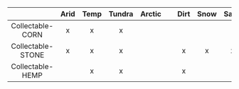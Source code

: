 <table>

<thead>
<tr class="header">
   <th></th>
   <th align=center>Arid</th>
   <th align=center>Temp</th>
   <th align=center>Tundra</th>
   <th align=center>Arctic</th>
 <th>&nbsp;</th>
<th>Dirt</th>
<th align=center>Snow</th>
<th align=center>Sand</th>
<th align=center>Rock</th>
<th align=center>Grass</th>
<th align=center>Forest</th>
<th align=center>Stones</th>
<th align=center>Gravel</th>
<th align=center>&nbsp;</th>
<th align=center>Allowed</th>
</tr>
</thead>
<tbody>
<tr>
<td align=center markdown="span">Collectable-CORN</td>
<td align=center markdown="span">x</td>
<td align=center markdown="span">x</td>
<td align=center markdown="span">x</td>
<td align=center markdown="span"></td>
<td align=center markdown="span">&nbsp;</td>
<td align=center markdown="span"></td>
<td align=center markdown="span"></td>
<td align=center markdown="span"></td>
<td align=center markdown="span"></td>
<td align=center markdown="span">x</td>
<td align=center markdown="span">x</td>
<td align=center markdown="span"></td>
<td align=center markdown="span"></td>
<td align=center markdown="span">&nbsp;</td>
<td align=center markdown="span">Riverside, Lakeside</td>
</tr>
<tr>
<td align=center markdown="span">Collectable-STONE</td>
<td align=center markdown="span">x</td>
<td align=center markdown="span">x</td>
<td align=center markdown="span">x</td>
<td align=center markdown="span"></td>
<td align=center markdown="span">&nbsp;</td>
<td align=center markdown="span">x</td>
<td align=center markdown="span">x</td>
<td align=center markdown="span">x</td>
<td align=center markdown="span"></td>
<td align=center markdown="span">x</td>
<td align=center markdown="span">x</td>
<td align=center markdown="span"></td>
<td align=center markdown="span"></td>
<td align=center markdown="span">&nbsp;</td>
<td align=center markdown="span">Field, Forest</td>
</tr>
<tr>
<td align=center markdown="span">Collectable-HEMP</td>
<td align=center markdown="span"></td>
<td align=center markdown="span">x</td>
<td align=center markdown="span">x</td>
<td align=center markdown="span"></td>
<td align=center markdown="span">&nbsp;</td>
<td align=center markdown="span">x</td>
<td align=center markdown="span"></td>
<td align=center markdown="span"></td>
<td align=center markdown="span"></td>
<td align=center markdown="span">x</td>
<td align=center markdown="span">x</td>
<td align=center markdown="span"></td>
<td align=center markdown="span"></td>
<td align=center markdown="span">&nbsp;</td>
<td align=center markdown="span">Field, Forest</td>
</tr>
</tbody>
</table>
